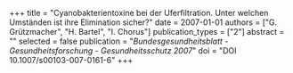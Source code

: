 +++
title = "Cyanobakterientoxine bei der Uferfiltration. Unter welchen Umständen ist ihre Elimination sicher?"
date = 2007-01-01
authors = ["G. Grützmacher", "H. Bartel", "I. Chorus"]
publication_types = ["2"]
abstract = ""
selected = false
publication = "*Bundesgesundheitsblatt - Gesundheitsforschung - Gesundheitsschutz 2007*"
doi = "DOI 10.1007/s00103-007-0161-6"
+++


